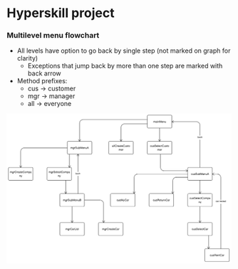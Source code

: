 # Hyperskill project

### Multilevel menu flowchart
* All levels have option to go back by single step (not marked on graph for clarity)
  * Exceptions that jump back by more than one step are marked with back arrow
* Method prefixes: 
  * cus -> customer
  * mgr -> manager
  * all -> everyone

![multilevelMenuFlowchart.png](carsharing/multilevelMenuFlowchart.png) 